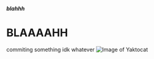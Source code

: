 ##### blahhh
# BLAAAAHH



commiting something idk whatever
![Image of Yaktocat](https://octodex.github.com/images/yaktocat.png)
